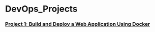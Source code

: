 # DevOps_Projects
### [Project 1: Build and Deploy a Web Application Using Docker](https://github.com/aungkohtat/DevOps_Projects/blob/main/dockerized-web-app/project-01.md)
